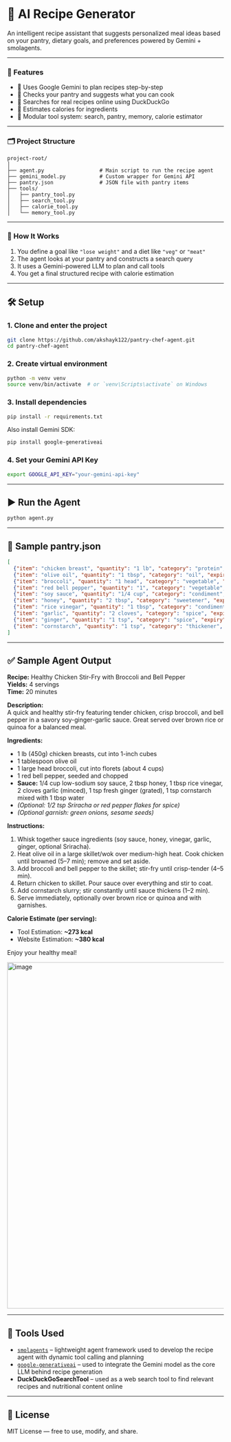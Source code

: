 


# 🤖 AI Recipe Generator

An intelligent recipe assistant that suggests personalized meal ideas based on your pantry, dietary goals, and preferences powered by Gemini + smolagents.

---

### 🚀 Features

- 🧠 Uses Google Gemini to plan recipes step-by-step  
- 🧂 Checks your pantry and suggests what you can cook  
- 🔎 Searches for real recipes online using DuckDuckGo  
- 🧮 Estimates calories for ingredients  
- 🧰 Modular tool system: search, pantry, memory, calorie estimator  

---

### 🗂️ Project Structure

```
project-root/
│
├── agent.py                  # Main script to run the recipe agent
├── gemini_model.py           # Custom wrapper for Gemini API
├── pantry.json               # JSON file with pantry items
├── tools/
│   ├── pantry_tool.py
│   ├── search_tool.py
│   ├── calorie_tool.py
│   └── memory_tool.py
```

---

### 🧪 How It Works

1. You define a goal like `"lose weight"` and a diet like `"veg"` or `"meat"`  
2. The agent looks at your pantry and constructs a search query  
3. It uses a Gemini-powered LLM to plan and call tools  
4. You get a final structured recipe with calorie estimation

---

## 🛠️ Setup

### 1. Clone and enter the project

```bash
git clone https://github.com/akshayk122/pantry-chef-agent.git
cd pantry-chef-agent
```

### 2. Create virtual environment

```bash
python -m venv venv
source venv/bin/activate  # or `venv\Scripts\activate` on Windows
```

### 3. Install dependencies

```bash
pip install -r requirements.txt
```

Also install Gemini SDK:

```bash
pip install google-generativeai
```

### 4. Set your Gemini API Key

```bash
export GOOGLE_API_KEY="your-gemini-api-key"
```

---

## ▶️ Run the Agent

```bash
python agent.py
```

---

## 🧾 Sample pantry.json

```json
[
  {"item": "chicken breast", "quantity": "1 lb", "category": "protein", "expiry": "2025-05-01"},
  {"item": "olive oil", "quantity": "1 tbsp", "category": "oil", "expiry": "2025-06-01"},
  {"item": "broccoli", "quantity": "1 head", "category": "vegetable", "expiry": "2025-04-25"},
  {"item": "red bell pepper", "quantity": "1", "category": "vegetable", "expiry": "2025-04-25"},
  {"item": "soy sauce", "quantity": "1/4 cup", "category": "condiment", "expiry": "2025-07-01"},
  {"item": "honey", "quantity": "2 tbsp", "category": "sweetener", "expiry": "2026-01-01"},
  {"item": "rice vinegar", "quantity": "1 tbsp", "category": "condiment", "expiry": "2026-01-01"},
  {"item": "garlic", "quantity": "2 cloves", "category": "spice", "expiry": "2025-05-01"},
  {"item": "ginger", "quantity": "1 tsp", "category": "spice", "expiry": "2025-05-01"},
  {"item": "cornstarch", "quantity": "1 tsp", "category": "thickener", "expiry": "2025-12-01"}
]
```

---

## ✅ Sample Agent Output

**Recipe:** Healthy Chicken Stir-Fry with Broccoli and Bell Pepper  
**Yields:** 4 servings  
**Time:** 20 minutes  

**Description:**  
A quick and healthy stir-fry featuring tender chicken, crisp broccoli, and bell pepper in a savory soy-ginger-garlic sauce. Great served over brown rice or quinoa for a balanced meal.

**Ingredients:**
- 1 lb (450g) chicken breasts, cut into 1-inch cubes  
- 1 tablespoon olive oil  
- 1 large head broccoli, cut into florets (about 4 cups)  
- 1 red bell pepper, seeded and chopped  
- **Sauce:** 1/4 cup low-sodium soy sauce, 2 tbsp honey, 1 tbsp rice vinegar, 2 cloves garlic (minced), 1 tsp fresh ginger (grated), 1 tsp cornstarch mixed with 1 tbsp water  
- *(Optional: 1/2 tsp Sriracha or red pepper flakes for spice)*  
- *(Optional garnish: green onions, sesame seeds)*

**Instructions:**
1. Whisk together sauce ingredients (soy sauce, honey, vinegar, garlic, ginger, optional Sriracha).  
2. Heat olive oil in a large skillet/wok over medium-high heat. Cook chicken until browned (5–7 min); remove and set aside.  
3. Add broccoli and bell pepper to the skillet; stir-fry until crisp-tender (4–5 min).  
4. Return chicken to skillet. Pour sauce over everything and stir to coat.  
5. Add cornstarch slurry; stir constantly until sauce thickens (1–2 min).  
6. Serve immediately, optionally over brown rice or quinoa and with garnishes.

**Calorie Estimate (per serving):**
- Tool Estimation: **~273 kcal**
- Website Estimation: **~380 kcal**

Enjoy your healthy meal!

<img width="803" alt="image" src="https://github.com/user-attachments/assets/bb0b6e64-ec3b-4d02-a636-3783f3a1e431" />


---

## 🧠 Tools Used


- [`smolagents`](https://github.com/huggingface/smolagents) – lightweight agent framework used to develop the recipe agent with dynamic tool calling and planning  
- [`google-generativeai`](https://pypi.org/project/google-generativeai/) – used to integrate the Gemini model as the core LLM behind recipe generation  
- **DuckDuckGoSearchTool** – used as a web search tool to find relevant recipes and nutritional content online  

---

## 📜 License

MIT License — free to use, modify, and share.
